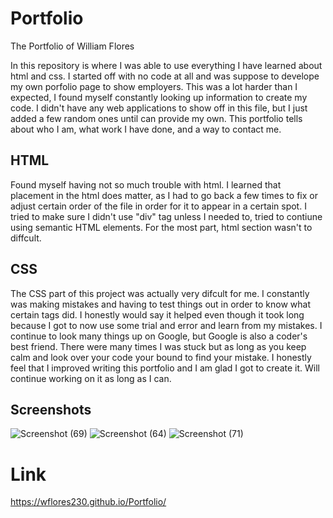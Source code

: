 # Portfolio
The Portfolio of William Flores

In this repository is where I was able to use everything I have learned about html and css. I started off with no code at all and was suppose to develope my own porfolio page to show employers. This was a lot harder than I expected, I found myself constantly looking up information to create my code. I didn't have any web applications to show off in this file, but I just added a few random ones until can provide my own. This portfolio tells about who I am, what work I have done, and a way to contact me.

## HTML
Found myself having not so much trouble with html. I learned that placement in the html does matter, as I had to go back a few times to fix or adjust certain order of the file in order for it to appear in a certain spot. I tried to make sure I didn't use "div" tag unless I needed to, tried to contiune using semantic HTML elements. For the most part, html section wasn't to diffcult.
  
## CSS
The CSS part of this project was actually very difcult for me. I constantly was making mistakes and having to test things out in order to know what certain tags did. I honestly would say it helped even though it took long because I got to now use some trial and error and learn from my mistakes. I continue to look many things up on Google, but Google is also a coder's best friend. There were many times I was stuck but as long as you keep calm and look over your code your bound to find your mistake. I honestly feel that I improved writing this portfolio and I am glad I got to create it. Will continue working on it as long as I can.

## Screenshots
![Screenshot (69)](https://user-images.githubusercontent.com/76802722/112741840-fa0c4680-8f56-11eb-8be6-755f59a45b20.png)
![Screenshot (64)](https://user-images.githubusercontent.com/76802722/112741844-042e4500-8f57-11eb-98ec-3bff84b19c84.png)
![Screenshot (71)](https://user-images.githubusercontent.com/76802722/112741847-098b8f80-8f57-11eb-94e2-c1408bad9135.png)

# Link
https://wflores230.github.io/Portfolio/

